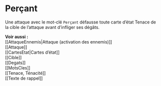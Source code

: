 # Perçant
Une attaque avec le mot-clé `Perçant` défausse toute carte d’état Tenace de la cible de l’attaque avant d’infliger ses dégâts. 

**Voir aussi :**  
[[AttaqueEnnemis|Attaque (activation des ennemis)]]  
[[Attaque]]  
[[CartesEtat|Cartes d’état]]  
[[Cible]]  
[[Degats]]  
[[MotsCles]]  
[[Tenace, Ténacité]]  
[[Texte de rappel]]